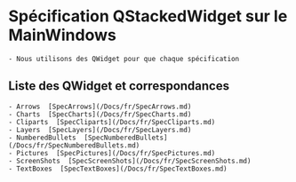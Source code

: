# Spécification QStackedWidget sur le MainWindows
	- Nous utilisons des QWidget pour que chaque spécification

## Liste des QWidget et correspondances
	- Arrows  [SpecArrows](/Docs/fr/SpecArrows.md)
	- Charts  [SpecCharts](/Docs/fr/SpecCharts.md)
	- Cliparts  [SpecCliparts](/Docs/fr/SpecCliparts.md)
	- Layers  [SpecLayers](/Docs/fr/SpecLayers.md)
	- NumberedBullets  [SpecNumberedBullets](/Docs/fr/SpecNumberedBullets.md)
	- Pictures  [SpecPictures](/Docs/fr/SpecPictures.md)
	- ScreenShots  [SpecScreenShots](/Docs/fr/SpecScreenShots.md)
	- TextBoxes  [SpecTextBoxes](/Docs/fr/SpecTextBoxes.md)
	
